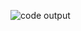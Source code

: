 ![code output](https://user-images.githubusercontent.com/101449721/161426467-393206e6-f8e8-4e4a-9da8-db576d8c80d1.jpeg)
